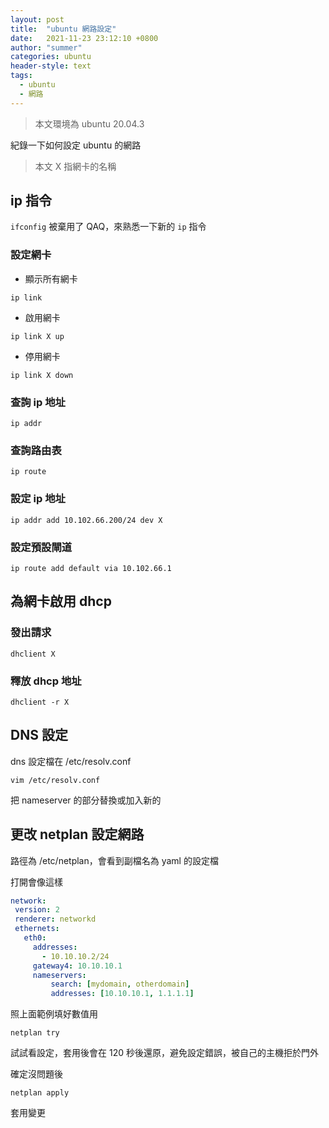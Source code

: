 ```yaml
---
layout: post
title:  "ubuntu 網路設定"
date:   2021-11-23 23:12:10 +0800
author: "summer"
categories: ubuntu
header-style: text
tags:
  - ubuntu
  - 網路
---
```


> 本文環境為 ubuntu 20.04.3

紀錄一下如何設定 ubuntu 的網路

> 本文 X 指網卡的名稱

## ip 指令

```ifconfig``` 被棄用了 QAQ，來熟悉一下新的 ```ip``` 指令

### 設定網卡

* 顯示所有網卡

``` ip link ```

* 啟用網卡

```ip link X up```

* 停用網卡

```ip link X down```

### 查詢 ip 地址

```ip addr```

### 查詢路由表

```ip route```

### 設定 ip 地址

```ip addr add 10.102.66.200/24 dev X```

### 設定預設閘道

```ip route add default via 10.102.66.1```

## 為網卡啟用 dhcp

### 發出請求

``` dhclient X ```

### 釋放 dhcp 地址

``` dhclient -r X ```

## DNS 設定

dns 設定檔在 /etc/resolv.conf

```vim /etc/resolv.conf```

把 nameserver 的部分替換或加入新的

## 更改 netplan 設定網路

 路徑為 /etc/netplan，會看到副檔名為 yaml 的設定檔

 打開會像這樣

 ```yaml
network:
  version: 2
  renderer: networkd
  ethernets:
    eth0:
      addresses:
        - 10.10.10.2/24
      gateway4: 10.10.10.1
      nameservers:
          search: [mydomain, otherdomain]
          addresses: [10.10.10.1, 1.1.1.1]
 ```

照上面範例填好數值用

```netplan try```

試試看設定，套用後會在 120 秒後還原，避免設定錯誤，被自己的主機拒於門外

確定沒問題後

``` netplan apply ```

套用變更
